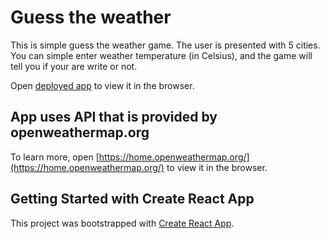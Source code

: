 # Guess the weather

This is simple guess the weather game. The user is presented with 5 cities. You can simple enter weather temperature (in Celsius), and the game will tell you if your are write or not.

Open [deployed app](https://app.netlify.com/sites/celadon-longma-5f4e7f/deploys) to view it in the browser.

## App uses API that is provided by openweathermap.org

To learn more, open [https://home.openweathermap.org/](https://home.openweathermap.org/) to view it in the browser.

## Getting Started with Create React App

This project was bootstrapped with [Create React App](https://github.com/facebook/create-react-app).
